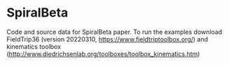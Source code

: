 # SpiralBeta

Code and source data for SpiralBeta paper. To run the examples download FieldTrip36 (version 20220310, https://www.fieldtriptoolbox.org/) and kinematics toolbox (http://www.diedrichsenlab.org/toolboxes/toolbox_kinematics.htm)

